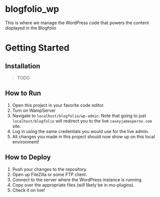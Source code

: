 # blogfolio_wp
This is where we manage the WordPress code that powers the content displayed in the Blogfolio

# Getting Started

## Installation
> TODO

## How to Run
1. Open this project in your favorite code editor.
2. Turn on WampServer
3. Navigate to `localhost/blogfolio/wp-admin`. Note that going to just `localhost/blogfolio` will redirect you to the live `caseyjamesperno.com` site.
4. Log in using the same credentials you would use for the live admin.
5. All changes you made in this project should now show up on this local environment!

## How to Deploy
1. Push your changes to the repository.
2. Open up FileZilla or some FTP client.
3. Connect to the server where the WordPress instance is running.
4. Copy over the appropriate files (will likely be in mu-plugins).
5. Check it on live!
